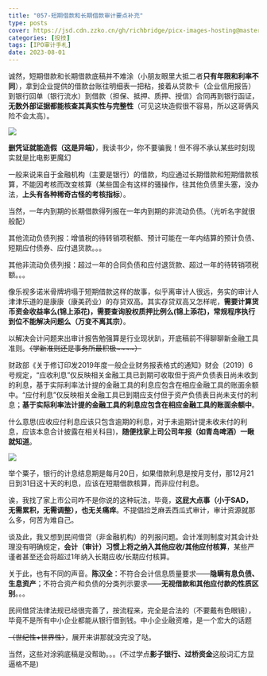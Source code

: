 ```yaml
---
title: "057-短期借款和长期借款审计要点补充"
type: posts
cover: https://jsd.cdn.zzko.cn/gh/richbridge/picx-images-hosting@master/thumbnail/audit.avif
categories: [投技]
tags: [IPO审计手札]
date: 2023-08-01
---
```

诚然，短期借款和长期借款底稿并不难涂（小朋友眼里大抵二者**只有年限和利率不同**），拿到企业提供的借款台账往明细表一把粘，接着从贷款卡（企业信用报告）到银行回单（银行流水）到借款（担保、抵押、质押、授信）合同再到银行函证，**无数外部证据都能核查其真实性与完整性**（可见这块造假很不容易，所以这哥俩风险不会太高）。

![](https://img.richfan.site/ibank/IPO审计札记/057-短期借款和长期借款审计要点补充_1.webp)

**删凭证就能造假（这是异端）**，我读书少，你不要骗我！但不得不承认某些时刻现实就是比电影更魔幻

一般来说来自于金融机构（主要是银行）的借款，均应通过长期借款和短期借款核算，不能因考核而改变核算（某些国企有这样的骚操作，往其他负债里头塞，没办法，**上头有各种稀奇古怪的考核指标**）。

当然，一年内到期的长期借款得列报在一年内到期的非流动负债。（光听名字就很般配）

其他流动负债列报：增值税的待转销项税额、预计可能在一年内结算的预计负债、短期应付债券、应付退货款。。。

其他非流动负债列报：超过一年的合同负债和应付退货款、超过一年的待转销项税额。。。

像乐视多诺米骨牌坍塌于短期借款这样的故事，似乎离审计人很远，务实的审计人津津乐道的是康康（康美药业）的存贷双高。其实存贷双高又怎样呢，**需要计算货币资金收益率么(锦上添花)，需要查询股权质押比例么(锦上添花)，常规程序执行到位不能解决问题么（万变不离其宗）**。

以解决会计问题来出审计报告勉强算是行业现状趴，开底稿前不得聊聊新金融工具准则。~~（学新准则还是事务所最积极~~~~）~~

财政部《关于修订印发2019年度一般企业财务报表格式的通知》财会〔2019〕6号规定，“应收利息”仅反映相关金融工具已到期可收取但于资产负债表日尚未收到的利息，基于实际利率法计提的金融工具的利息应包含在相应金融工具的账面余额中。“应付利息”仅反映相关金融工具已到期应支付但于资产负债表日尚未支付的利息；**基于实际利率法计提的金融工具的利息应包含在相应金融工具的账面余额中**。

什么意思(应收应付利息应该只包含逾期的利息，对于未逾期计提未收未付的利息，应该本息合计披露在相关科目)，**随便找家上司公司年报（如青岛啤酒）一瞅就知道**。

![](https://img.richfan.site/ibank/IPO审计札记/057-短期借款和长期借款审计要点补充_2.webp)

举个粟子，银行的计息结息期是每月20日，如果借款利息是按月支付，那12月21日到31日这十天的利息，应该在短期借款核算，而非应付利息。

诶，我找了家上市公司咋不是你说的这种玩法，毕竟，**这屁大点事（小于SAD，无需累积，无需调整），也无关痛痒**。不提倡捡芝麻丢西瓜式审计，审计资源就那么多，何苦为难自己。

谈及此，我又想到民间借贷（非金融机构）的列报问题。会计准则制度对其会计处理没有明确规定，**会计（审计）习惯上将之纳入其他应收/其他应付核算**，某些严谨者甚至还会将超过1年纳入长期应收/长期应付核算。

关于此，也有不同的声音。**陈汉全**：不符合会计信息质量要求——**隐瞒有息负债、生息资产**；不符合资产和负债的分类列示要求——**无视借款和其他应付款的性质区别**。。。

民间借贷法律法规已经很完善了，按流程来，完全是合法的（不要戴有色眼镜），毕竟不是所有中小企业都能从银行借到钱。中小企业融资难，是一个宏大的话题

~~（世纪性+世界性）~~，展开来讲那就没完没了哒。

当然，这些对涂鸦底稿是没帮助。。。(不过学点**影子银行、过桥资金**这般词汇方显逼格不是)